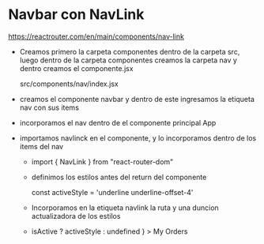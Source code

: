 # Navbar con NavLink

https://reactrouter.com/en/main/components/nav-link

* Creamos primero la carpeta componentes dentro de la carpeta src, luego dentro de la carpeta componentes creamos la carpeta nav y dentro creamos el componente.jsx

    src/components/nav/index.jsx

* creamos el componente navbar y dentro de este ingresamos la etiqueta nav con sus items

* incorporamos el nav dentro de el componente principal App

* importamos navlinck en el componente, y lo incorporamos dentro de los items del nav

    * import { NavLink } from "react-router-dom"

    *   definimos los estilos antes del return del componente  

        const activeStyle = 'underline underline-offset-4'

    * Incorporamos en la etiqueta navlink la ruta y una duncion actualizadora de los estilos
    
        <li>
            <NavLink 
                to='/my-orders'
                className = {({isActive})=> 
                    isActive ? activeStyle : undefined
                }
            >
                My Orders
            </NavLink>
        </li>


